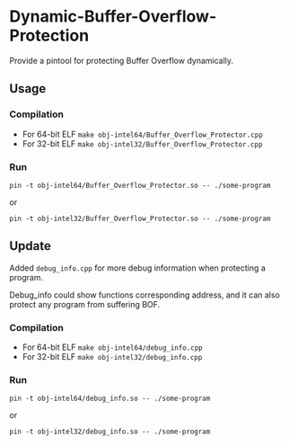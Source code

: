 # Dynamic-Buffer-Overflow-Protection
Provide a pintool for protecting Buffer Overflow dynamically.

## Usage

### Compilation

- For 64-bit ELF
  `make obj-intel64/Buffer_Overflow_Protector.cpp`
- For 32-bit ELF
  `make obj-intel32/Buffer_Overflow_Protector.cpp`
 
### Run

`pin -t obj-intel64/Buffer_Overflow_Protector.so -- ./some-program`

or

`pin -t obj-intel32/Buffer_Overflow_Protector.so -- ./some-program`
  
  
## Update

Added `debug_info.cpp` for more debug information when protecting a program.

Debug_info could show functions corresponding address, and it can also protect any program from suffering BOF.

### Compilation
- For 64-bit ELF
  `make obj-intel64/debug_info.cpp`
- For 32-bit ELF
  `make obj-intel32/debug_info.cpp`
  
 ### Run
 
 `pin -t obj-intel64/debug_info.so -- ./some-program`
 
 or
 
  `pin -t obj-intel32/debug_info.so -- ./some-program`
 

